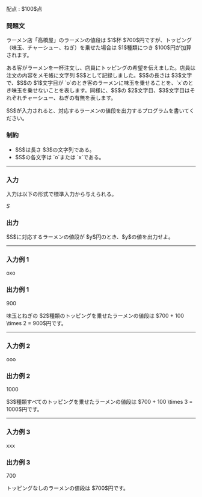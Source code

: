 
<div>

<span>

<span>

<p>
配点 : $100$点
</p>

<div>

<section>

### **問題文**

<p>
ラーメン店「高橋屋」のラーメンの値段は $1$杯 $700$円ですが、トッピング（味玉、チャーシュー、ねぎ）を乗せた場合は $1$種類につき $100$円が加算されます。
</p>

<p>
ある客がラーメンを一杯注文し、店員にトッピングの希望を伝えました。店員は注文の内容をメモ帳に文字列 $S$として記録しました。$S$の長さは $3$文字で、$S$の $1$文字目が `o`のとき客のラーメンに味玉を乗せることを、`x`のとき味玉を乗せないことを表します。同様に、$S$の $2$文字目、$3$文字目はそれぞれチャーシュー、ねぎの有無を表します。
</p>

<p>
$S$が入力されると、対応するラーメンの値段を出力するプログラムを書いてください。
</p>

</section>

</div>

<div>

<section>

### **制約**

<ul>

<li>
$S$は長さ $3$の文字列である。
</li>

<li>
$S$の各文字は `o`または `x`である。
</li>

</ul>

</section>

</div>

---

<div>

<div>

<section>

### **入力**

<p>
入力は以下の形式で標準入力から与えられる。
</p>

<div>

$S$
</div>

</section>

</div>

<div>

<section>

### **出力**

<p>
$S$に対応するラーメンの値段が $y$円のとき、$y$の値を出力せよ。
</p>

</section>

</div>

</div>

---

<div>

<section>

### **入力例 1**

<div>

oxo

</div>

</section>

</div>

<div>

<section>

### **出力例 1**

<div>

900

</div>

<p>
味玉とねぎの $2$種類のトッピングを乗せたラーメンの値段は $700 + 100 \times 2 = 900$円です。
</p>

</section>

</div>

---

<div>

<section>

### **入力例 2**

<div>

ooo

</div>

</section>

</div>

<div>

<section>

### **出力例 2**

<div>

1000

</div>

<p>
$3$種類すべてのトッピングを乗せたラーメンの値段は $700 + 100 \times 3 = 1000$円です。
</p>

</section>

</div>

---

<div>

<section>

### **入力例 3**

<div>

xxx

</div>

</section>

</div>

<div>

<section>

### **出力例 3**

<div>

700

</div>

<p>
トッピングなしのラーメンの値段は $700$円です。
</p>

</section>

</div>

</span>

</span>

</div>
